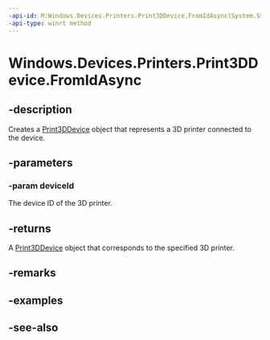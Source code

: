 ----api-id: M:Windows.Devices.Printers.Print3DDevice.FromIdAsync(System.String)
-api-type: winrt method
---<!-- Method syntaxpublic Windows.Foundation.IAsyncOperation<Windows.Devices.Printers.Print3DDevice> FromIdAsync(System.String deviceId)--># Windows.Devices.Printers.Print3DDevice.FromIdAsync## -descriptionCreates a [Print3DDevice](print3ddevice.md) object that represents a 3D printer connected to the device.## -parameters### -param deviceIdThe device ID of the 3D printer.## -returnsA [Print3DDevice](print3ddevice.md) object that corresponds to the specified 3D printer.## -remarks## -examples## -see-also